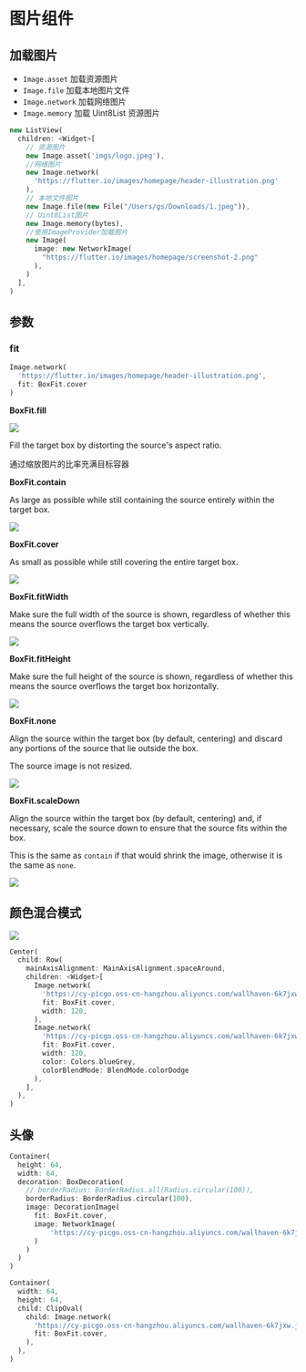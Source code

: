 # 图片组件

## 加载图片

- `Image.asset` 加载资源图片
- `Image.file` 加载本地图片文件
- `Image.network` 加载网络图片
- `Image.memory` 加载 Uint8List 资源图片

```dart
new ListView(
  children: <Widget>[
    // 资源图片
    new Image.asset('imgs/logo.jpeg'),
    //网络图片
    new Image.network(
      'https://flutter.io/images/homepage/header-illustration.png'
    ),
    // 本地文件图片
    new Image.file(new File("/Users/gs/Downloads/1.jpeg")),
    // Uint8List图片
    new Image.memory(bytes),
    //使用ImageProvider加载图片
    new Image(
      image: new NetworkImage(
        "https://flutter.io/images/homepage/screenshot-2.png"
      ),
    )
  ],
)
```

## 参数

### fit

```dart {3}
Image.network(
  'https://flutter.io/images/homepage/header-illustration.png',
  fit: BoxFit.cover
)
```

**BoxFit.fill**

![](https://flutter.github.io/assets-for-api-docs/assets/painting/box_fit_fill.png)

Fill the target box by distorting the source's aspect ratio.

通过缩放图片的比率充满目标容器

**BoxFit.contain**

As large as possible while still containing the source entirely within the
target box.

![](https://flutter.github.io/assets-for-api-docs/assets/painting/box_fit_contain.png)

**BoxFit.cover**

As small as possible while still covering the entire target box.

![](https://flutter.github.io/assets-for-api-docs/assets/painting/box_fit_cover.png)

**BoxFit.fitWidth**

Make sure the full width of the source is shown, regardless of
whether this means the source overflows the target box vertically.

![](https://flutter.github.io/assets-for-api-docs/assets/painting/box_fit_fitWidth.png)

**BoxFit.fitHeight**

Make sure the full height of the source is shown, regardless of
whether this means the source overflows the target box horizontally.

![](https://flutter.github.io/assets-for-api-docs/assets/painting/box_fit_fitHeight.png)

**BoxFit.none**

Align the source within the target box (by default, centering) and discard
any portions of the source that lie outside the box.

The source image is not resized.

![](https://flutter.github.io/assets-for-api-docs/assets/painting/box_fit_none.png)

**BoxFit.scaleDown**

Align the source within the target box (by default, centering) and, if
necessary, scale the source down to ensure that the source fits within the
box.

This is the same as `contain` if that would shrink the image, otherwise it
is the same as `none`.

![](https://flutter.github.io/assets-for-api-docs/assets/painting/box_fit_scaleDown.png)

## 颜色混合模式

![](https://cy-picgo.oss-cn-hangzhou.aliyuncs.com/flutter-colorBlendMode.png)

```dart {14,15}
Center(
  child: Row(
    mainAxisAlignment: MainAxisAlignment.spaceAround,
    children: <Widget>[
      Image.network(
        'https://cy-picgo.oss-cn-hangzhou.aliyuncs.com/wallhaven-6k7jxw.jpg',
        fit: BoxFit.cover,
        width: 120,
      ),
      Image.network(
        'https://cy-picgo.oss-cn-hangzhou.aliyuncs.com/wallhaven-6k7jxw.jpg',
        fit: BoxFit.cover,
        width: 120,
        color: Colors.blueGrey,
        colorBlendMode: BlendMode.colorDodge
      ),
    ],
  ),
)
```

## 头像

```dart
Container(
  height: 64,
  width: 64,
  decoration: BoxDecoration(
    // borderRadius: BorderRadius.all(Radius.circular(100)),
    borderRadius: BorderRadius.circular(100),
    image: DecorationImage(
      fit: BoxFit.cover,
      image: NetworkImage(
          'https://cy-picgo.oss-cn-hangzhou.aliyuncs.com/wallhaven-6k7jxw.jpg'
      )
    )
  )
)
```

```dart
Container(
  width: 64,
  height: 64,
  child: ClipOval(
    child: Image.network(
      'https://cy-picgo.oss-cn-hangzhou.aliyuncs.com/wallhaven-6k7jxw.jpg',
      fit: BoxFit.cover,
    ),
  ),
)
```
